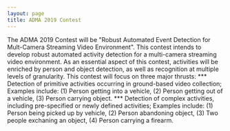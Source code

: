 ```yaml
---
layout: page
title: ADMA 2019 Contest
---
```


The ADMA 2019 Contest will be "Robust Automated Event Detection for Mult-Camera Streaming Video Environment". This contest intends to develop robust automated activity detection for a multi-camera streaming video environment. As an essential aspect of this contest, activities will be enriched by person and object detection, as well as recognition at multiple levels of granularity. This contest will focus on three major thrusts:
*** Detection of primitive activities occurring in ground-based video collection; 
   Examples include:
   (1) Person getting into a vehicle,
   (2) Person getting out of a vehicle,
   (3) Person carrying object.
*** Detection of complex activities, including pre-specified or newly defined activities;
   Examples include:
   (1) Person being picked up by vehicle,
   (2) Person abandoning object,
   (3) Two people exchaning an object,
   (4) Person carrying a firearm.
